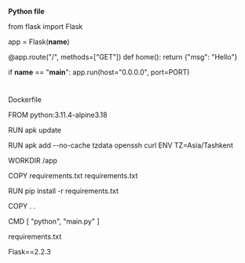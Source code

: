 **Python file**

from flask import Flask

app = Flask(__name__)


@app.route("/", methods=["GET"])
def home():
    return {"msg": "Hello"}


if __name__ == "__main__":
    app.run(host="0.0.0.0", port=PORT)

#    
Dockerfile

FROM python:3.11.4-alpine3.18

RUN apk update

RUN apk add --no-cache tzdata openssh curl
ENV TZ=Asia/Tashkent

WORKDIR /app

COPY requirements.txt requirements.txt

RUN pip install -r requirements.txt

COPY . .

CMD [ "python", "main.py" ]

requirements.txt

Flask==2.2.3
